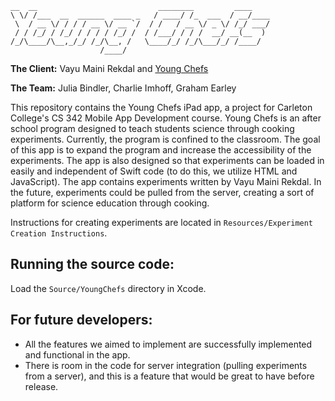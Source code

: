     __  __                           ________         ____
    \ \/ /___  __  ______  ____ _   / ____/ /_  ___  / __/____
     \  / __ \/ / / / __ \/ __ `/  / /   / __ \/ _ \/ /_/ ___/
     / / /_/ / /_/ / / / / /_/ /  / /___/ / / /  __/ __(__  )
    /_/\____/\__,_/_/ /_/\__, /   \____/_/ /_/\___/_/ /____/
                        /____/

**The Client:** Vayu Maini Rekdal and [Young Chefs](http://youngchefsprogram.org/)

**The Team:** Julia Bindler, Charlie Imhoff, Graham Earley

This repository contains the Young Chefs iPad app, a project for Carleton College's CS 342 Mobile App Development course. Young Chefs is an after school program designed to teach students science through cooking experiments. Currently, the program is confined to the classroom. The goal of this app is to expand the program and increase the accessibility of the experiments. The app is also designed so that experiments can be loaded in easily and independent of Swift code (to do this, we utilize HTML and JavaScript). The app contains experiments written by Vayu Maini Rekdal. In the future, experiments could be pulled from the server, creating a sort of platform for science education through cooking.

Instructions for creating experiments are located in `Resources/Experiment Creation Instructions`.

## Running the source code:
Load the `Source/YoungChefs` directory in Xcode.

## For future developers:
- All the features we aimed to implement are successfully implemented and functional in the app.
- There is room in the code for server integration (pulling experiments from a server), and this is a feature that would be great to have before release.